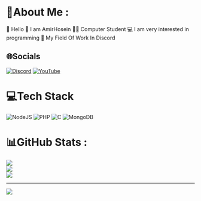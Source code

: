 # 💫About Me :
👋 Hello
🧑 I am AmirHosein
👨‍🎓 Computer Student
💻 I am very interested in programming
🤖 My Field Of Work In Discord

## 🌐Socials
[![Discord](https://img.shields.io/badge/Discord-%237289DA.svg?logo=discord&logoColor=white)](https://discord.gg/5A7ZbMvmZM) 
[![YouTube](https://img.shields.io/badge/YouTube-%23FF0000.svg?logo=YouTube&logoColor=white)](https://www.youtube.com/channel/UCYc7mRXL00GVhWogDoU06yw) 

# 💻Tech Stack
![NodeJS](https://img.shields.io/badge/node.js-6DA55F?style=flat&logo=node.js&logoColor=white) ![PHP](https://img.shields.io/badge/php-%23777BB4.svg?style=flat&logo=php&logoColor=white) ![C](https://img.shields.io/badge/c-%2300599C.svg?style=flat&logo=c&logoColor=white) ![MongoDB](https://img.shields.io/badge/MongoDB-%234ea94b.svg?style=flat&logo=mongodb&logoColor=white)
# 📊GitHub Stats :
![](https://github-readme-stats.vercel.app/api?username=0DANGER0&theme=radical&hide_border=false&include_all_commits=true&count_private=false)<br/>
![](https://github-readme-streak-stats.herokuapp.com/?user=0DANGER0&theme=radical&hide_border=false)<br/>
![](https://github-readme-stats.vercel.app/api/top-langs/?username=0DANGER0&theme=radical&hide_border=false&include_all_commits=true&count_private=false&layout=compact)

---
[![](https://visitcount.itsvg.in/api?id=0DANGER0&icon=4&color=0)](https://visitcount.itsvg.in)
